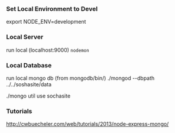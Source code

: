 ### Set Local Environment to Devel
export NODE_ENV=development

### Local Server
run local (localhost:9000)
`nodemon`

### Local Database
run local mongo db (from mongodb/bin/)
./mongod --dbpath ../../soshasite/data

./mongo util
use sochasite

### Tutorials
http://cwbuecheler.com/web/tutorials/2013/node-express-mongo/

